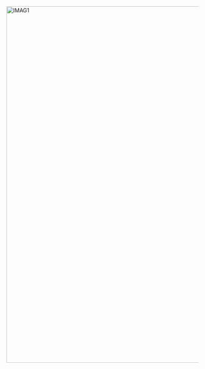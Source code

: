 
<img width="932" alt="IMAG1" src="https://github.com/user-attachments/assets/9ab2f6f9-1379-41ee-8f78-e772cfbb91e4" />
